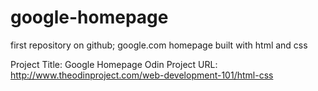 # google-homepage
first repository on github; google.com homepage built with html and css

Project Title: Google Homepage
Odin Project URL: http://www.theodinproject.com/web-development-101/html-css
